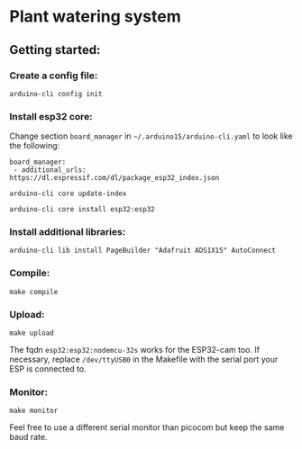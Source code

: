 # Plant watering system

## Getting started:

### Create a config file:

`arduino-cli config init`

### Install esp32 core:

Change section `board_manager` in `~/.arduino15/arduino-cli.yaml` to look like the following:

```
board_manager:
 - additional_urls: https://dl.espressif.com/dl/package_esp32_index.json
```

`arduino-cli core update-index`

`arduino-cli core install esp32:esp32`

### Install additional libraries:

`arduino-cli lib install PageBuilder "Adafruit ADS1X15" AutoConnect`

### Compile:

`make compile`

### Upload:

`make upload`

The fqdn `esp32:esp32:nodemcu-32s` works for the ESP32-cam too.
If necessary, replace `/dev/ttyUSB0` in the Makefile with the serial port your ESP is connected to.

### Monitor:

`make monitor`

Feel free to use a different serial monitor than picocom but keep the same baud rate.
